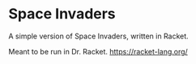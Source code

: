 # Space Invaders

A simple version of Space Invaders, written in Racket.

Meant to be run in Dr. Racket. https://racket-lang.org/
